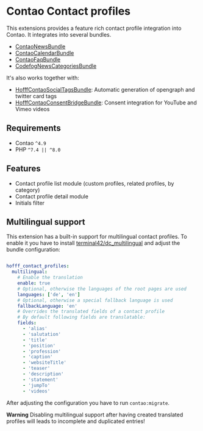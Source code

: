 # Contao Contact profiles

This extensions provides a feature rich contact profile integration into Contao. It integrates into several bundles.

 - [ContaoNewsBundle](https://github.com/contao/news-bundle)
 - [ContaoCalendarBundle](https://github.com/contao/calendar-bundle)
 - [ContaoFaqBundle](https://github.com/contao/faq-bundle)
 - [CodefogNewsCategoriesBundle](https://github.com/codefog/contao-news_categories)

It's also works together with:

 - [HofffContaoSocialTagsBundle](https://github.com/hofff/contao-social-tags/): Automatic generation of opengraph and twitter card tags
 - [HofffContaoConsentBridgeBundle](https://github.com/hofff/contao-consent-bridge): Consent integration for YouTube and Vimeo videos

## Requirements

 - Contao `^4.9`
 - PHP `^7.4 || ^8.0`

## Features

 - Contact profile list module (custom profiles, related profiles, by category)
 - Contact profile detail module
 - Initials filter

## Multilingual support

This extension has a built-in support for multilingual contact profiles. To enable it you have to install
[terminal42/dc_multilingual](https://github.com/terminal42/contao-DC_Multilingual) and adjust the bundle configuration:

```yaml

hofff_contact_profiles:
  multilingual:
    # Enable the translation
    enable: true
    # Optional, otherwise the languages of the root pages are used
    languages: ['de', 'en']
    # Optional, otherwise a special fallback language is used
    fallbackLanguage: 'en'
    # Overrides the translated fields of a contact profile
    # By default following fields are translatable:
    fields:
      - 'alias'
      - 'salutation'
      - 'title'
      - 'position'
      - 'profession'
      - 'caption'
      - 'websiteTitle'
      - 'teaser'
      - 'description'
      - 'statement'
      - 'jumpTo'
      - 'videos'
```

After adjusting the configuration you have to run `contao:migrate`.

**Warning** Disabling multilingual support after having created translated profiles will leads to incomplete and
duplicated entries!
